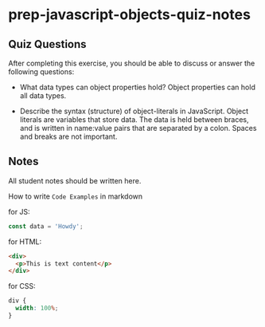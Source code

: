 # prep-javascript-objects-quiz-notes

## Quiz Questions

After completing this exercise, you should be able to discuss or answer the following questions:

- What data types can object properties hold?
  Object properties can hold all data types.

- Describe the syntax (structure) of object-literals in JavaScript.
  Object literals are variables that store data. The data is held between braces, and is written in name:value pairs that are separated by a colon. Spaces and breaks are not important.

## Notes

All student notes should be written here.

How to write `Code Examples` in markdown

for JS:

```javascript
const data = 'Howdy';
```

for HTML:

```html
<div>
  <p>This is text content</p>
</div>
```

for CSS:

```css
div {
  width: 100%;
}
```
